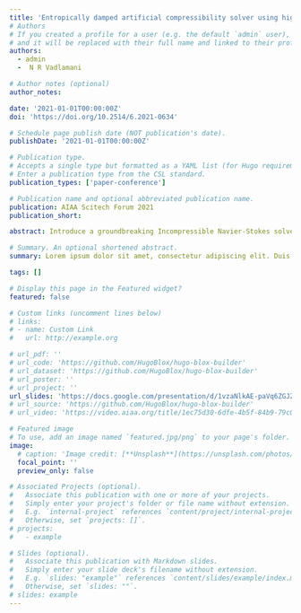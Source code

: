 ```yaml
---
title: 'Entropically damped artificial compressibility solver using higher order finite difference schemes on curvilinear and deforming meshes'
# Authors
# If you created a profile for a user (e.g. the default `admin` user), write the username (folder name) here
# and it will be replaced with their full name and linked to their profile.
authors:
  - admin
  -  N R Vadlamani

# Author notes (optional)
author_notes:

date: '2021-01-01T00:00:00Z'
doi: 'https://doi.org/10.2514/6.2021-0634'

# Schedule page publish date (NOT publication's date).
publishDate: '2021-01-01T00:00:00Z'

# Publication type.
# Accepts a single type but formatted as a YAML list (for Hugo requirements).
# Enter a publication type from the CSL standard.
publication_types: ['paper-conference']

# Publication name and optional abbreviated publication name.
publication: AIAA Scitech Forum 2021
publication_short: 

abstract: Introduce a groundbreaking Incompressible Navier-Stokes solver harnessing the Entropically Damped Artificial Compressibility (EDAC) methodology. This rendition refines the original EDAC approach, adapting it for generalized curvilinear coordinates to adeptly accommodate intricate geometrical configurations. Addressing intricate computational challenges, our solver demonstrates exceptional efficacy in managing distorted and dynamically deforming meshes, employing advanced high-order finite difference schemes. Rigorous validation across diverse scenarios, encompassing steady and unsteady benchmarks such as Taylor Green Vortex, doubly periodic shear layers, and Inviscid convecting vortex, highlights the solver's competence across a spectrum of Reynolds numbers. The high-order EDAC method exhibits noteworthy superiority in accuracy compared to its low-order counterparts, even in the face of challenging mesh complexities. Integration of a conservative form of metrics tailored for dynamically deforming meshes yields substantial mitigation of metric cancellation errors. The inherent hyperbolic-parabolic characteristics of the governing equations confer exceptional speed and scalability upon the high-order EDAC solver in curvilinear coordinates, surpassing the performance of elliptic methods. Remarkably, this solver stands as a paragon of efficiency, accuracy, and scalability for fluid dynamics simulations, presenting a robust solution for academic and research endeavors.

# Summary. An optional shortened abstract.
summary: Lorem ipsum dolor sit amet, consectetur adipiscing elit. Duis posuere tellus ac convallis placerat. Proin tincidunt magna sed ex sollicitudin condimentum.

tags: []

# Display this page in the Featured widget?
featured: false

# Custom links (uncomment lines below)
# links:
# - name: Custom Link
#   url: http://example.org

# url_pdf: ''
# url_code: 'https://github.com/HugoBlox/hugo-blox-builder'
# url_dataset: 'https://github.com/HugoBlox/hugo-blox-builder'
# url_poster: ''
# url_project: ''
url_slides: 'https://docs.google.com/presentation/d/1vzaNlkAE-paVq6ZGJZa3kRCHKKcLfgD6/edit?usp=sharing&ouid=112593153110960723538&rtpof=true&sd=true'
# url_source: 'https://github.com/HugoBlox/hugo-blox-builder'
# url_video: 'https://video.aiaa.org/title/1ec75d30-6dfe-4b5f-84b9-79c026674dde'

# Featured image
# To use, add an image named `featured.jpg/png` to your page's folder.
image:
  # caption: 'Image credit: [**Unsplash**](https://unsplash.com/photos/pLCdAaMFLTE)'
  focal_point: ''
  preview_only: false

# Associated Projects (optional).
#   Associate this publication with one or more of your projects.
#   Simply enter your project's folder or file name without extension.
#   E.g. `internal-project` references `content/project/internal-project/index.md`.
#   Otherwise, set `projects: []`.
# projects:
#   - example

# Slides (optional).
#   Associate this publication with Markdown slides.
#   Simply enter your slide deck's filename without extension.
#   E.g. `slides: "example"` references `content/slides/example/index.md`.
#   Otherwise, set `slides: ""`.
# slides: example
---
```


<!-- {{% callout note %}}
Click the _Cite_ button above to demo the feature to enable visitors to import publication metadata into their reference management software.
{{% /callout %}}

{{% callout note %}}
Create your slides in Markdown - click the _Slides_ button to check out the example.
{{% /callout %}} -->

<!-- Add the publication's **full text** or **supplementary notes** here. You can use rich formatting such as including [code, math, and images](https://docs.hugoblox.com/content/writing-markdown-latex/). -->
